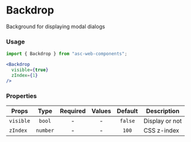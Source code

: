 # Backdrop

Background for displaying modal dialogs

### Usage

```js
import { Backdrop } from "asc-web-components";
```

```jsx
<Backdrop 
  visible={true} 
  zIndex={1} 
/>
```

### Properties

| Props     |   Type   | Required | Values | Default | Description    |
| --------- | :------: | :------: | :----: | :-----: | -------------- |
| `visible` |  `bool`  |    -     |   -    | `false` | Display or not |
| `zIndex`  | `number` |    -     |   -    |  `100`  | CSS z-index    |
